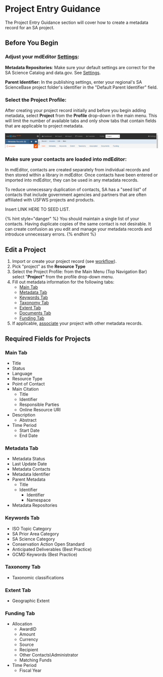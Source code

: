# Project Entry Guidance

The Project Entry Guidance section will cover how to create a metadata record for an SA project.

## Before You Begin

### **Adjust your mdEditor** [**Settings**](../settings.md)**:**

**Metadata Repositories**: Make sure your default settings are correct for the SA Science Catalog and data.gov. See [Settings](../settings.md).

**Parent Identifier:** In the publishing settings, enter your regional's SA ScienceBase project folder's identifier in the "Default Parent Identifier" field.

### **Select the Project Profile**:

After creating your project record initially and before you begin adding metadata, select **Project** from the **Profile** drop-down in the main menu. This will limit the number of available tabs and only show tabs that contain fields that are applicable to project metadata.

![After selecting the Project profile, only the relevant tabs will be displayed.](../.gitbook/assets/image%20%282%29.png)

### **Make sure your contacts are loaded into mdEditor:**

In mdEditor, contacts are created separately from individual records and then stored within a library in mdEditor. Once contacts have been entered or imported into mdEditor, they can be used in any metadata records.

To reduce unnecessary duplication of contacts, SA has a "seed list" of contacts that include government agencies and partners that are often affiliated with USFWS projects and products.

Insert LINK HERE TO SEED LIST.

{% hint style="danger" %}
You should maintain a single list of your contacts. Having duplicate copies of the same contact is not desirable. It can create confusion as you edit and manage your metadata records and introduce unnecessary errors.
{% endhint %}

## Edit a Project

1. Import or create your project record \(see [workflow](../getting-started/)\).
2. Pick "project" as the **Resource Type**
3. Select the Project Profile: from the Main Menu \(Top Navigation Bar\) select "**Project"** from the profile drop-down menu.
4. Fill out metadata information for the following tabs:
   * [Main Tab](record-main-copy.md)
   * [Metadata Tab](metadata-tab.md)
   * [Keywords Tab](keywords-tab.md)
   * [Taxonomy Tab](taxonomy-tab-projects.md)
   * [Extent Tab](extent-tab.md)
   * [Documents Tab](documents-tab-projects.md)
   * [Funding Tab](funding-tab.md)
5. If applicable, [associate](associating-records.md) your project with other metadata records.

## Required Fields for Projects

### **Main Tab**

* Title
* Status
* Language
* Resource Type
* Point of Contact
* Main Citation
  * Title
  * Identifier
  * Responsible Parties 
  * Online Resource URI
* Description
  * Abstract
* Time Period
  * Start Date
  * End Date

### **Metadata Tab**

* Metadata Status 
* Last Update Date
* Metadata Contacts
* Metadata Identifier
* Parent Metadata
  * Title 
  * Identifier
    * Identifier
    * Namespace
* Metadata Repositories

### **Keywords Tab**

* ISO Topic Category
* SA Prior Area Category 
* SA Science Category
* Conservation Action Open Standard
* Anticipated Deliverables \(Best Practice\)
* GCMD Keywords \(Best Practice\)

### Taxonomy Tab

* Taxonomic classifications

### **Extent Tab**

* Geographic Extent

### **Funding Tab**

* Allocation
  * AwardID
  * Amount 
  * Currency 
  * Source 
  * Recipient
  * Other Contacts\Administrator
  * Matching Funds
* Time Period
  * Fiscal Year

